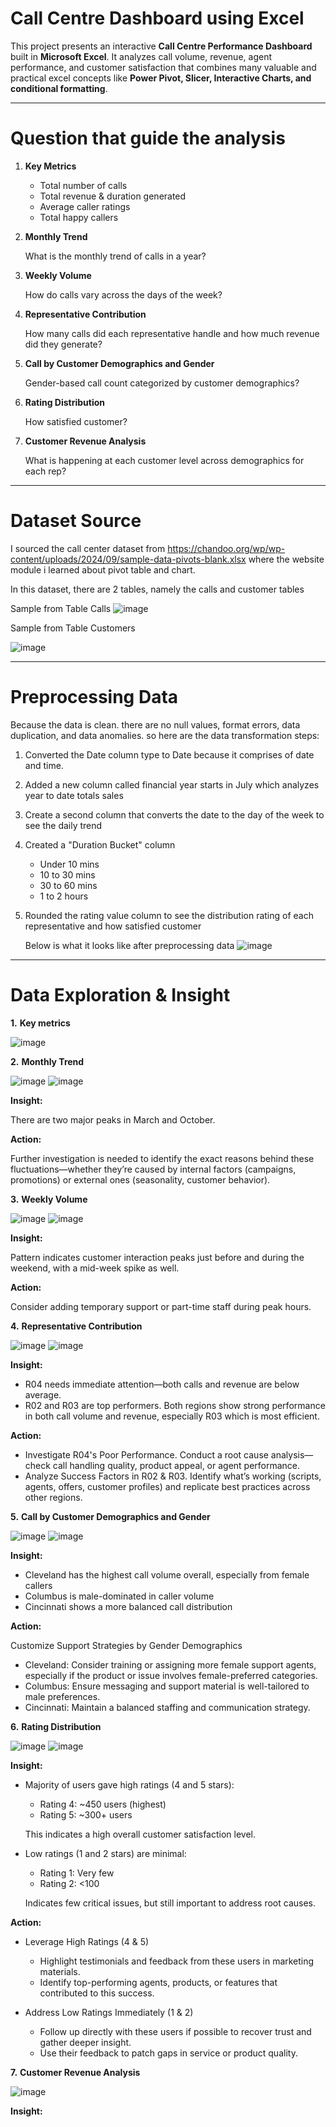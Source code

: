 # Call Centre Dashboard using Excel 

This project presents an interactive **Call Centre Performance Dashboard** built in **Microsoft Excel**. It analyzes call volume, revenue, agent performance, and customer satisfaction that combines many valuable and practical excel concepts like **Power Pivot, Slicer, Interactive Charts, and conditional formatting**.

---

# Question that guide the analysis

1. **Key Metrics**
   
   - Total number of calls
   - Total revenue & duration generated
   - Average caller ratings
   - Total happy callers
     
2. **Monthly Trend**
   
   What is the monthly trend of calls in a year?
   
3. **Weekly Volume**
   
   How do calls vary across the days of the week?
   
4. **Representative Contribution**
   
   How many calls did each representative handle and
   how much revenue did they generate?
   
5. **Call by Customer Demographics and Gender**
   
   Gender-based call count categorized by customer demographics?
   
6. **Rating Distribution**
    
   How satisfied customer?
   
7. **Customer Revenue Analysis**
    
   What is happening at each customer level across demographics for each rep?

---

# Dataset Source

I sourced the call center dataset from https://chandoo.org/wp/wp-content/uploads/2024/09/sample-data-pivots-blank.xlsx where the website module i learned about pivot table and chart. 

In this dataset, there are 2 tables, namely the calls and customer tables

Sample from Table Calls
![image](https://github.com/user-attachments/assets/ed50807a-03a5-43ec-9416-74061403402b)

Sample from Table Customers

![image](https://github.com/user-attachments/assets/b94a4bd6-8751-4dcf-aaa7-7be5ff418f9f)


---

# Preprocessing Data

Because the data is clean. there are no null values, format errors, data duplication, and data anomalies. so here are the data transformation steps:
1. Converted the Date column type to Date because it comprises of date and time.
2. Added a new column called financial year starts in July which analyzes year to date totals sales
3. Create a second column that converts the date to the day of the week to see the daily trend
4. Created a "Duration Bucket" column
   - Under 10 mins
   - 10 to 30 mins
   - 30 to 60 mins
   - 1 to 2 hours
5. Rounded the rating value column to see the distribution rating of each representative and how satisfied customer

   Below is what it looks like after preprocessing data
![image](https://github.com/user-attachments/assets/732c883f-a62b-4328-9b85-8a4e7b2e97e8)


---

# Data Exploration & Insight

**1.** **Key metrics**
   
   ![image](https://github.com/user-attachments/assets/6ce05481-f0ae-4989-813a-7cf6efc4bac2)

**2.** **Monthly Trend**

   ![image](https://github.com/user-attachments/assets/f7afcfe8-8088-440a-a551-a9b8b89221e7)
   ![image](https://github.com/user-attachments/assets/b932aec4-5a8f-4b3d-a661-a006f00688b7)

   **Insight:**
   
   There are two major peaks in March and October.
   

   **Action:**
   
   Further investigation is needed to identify the exact reasons behind these fluctuations—whether they’re caused by internal factors (campaigns, promotions) or external ones (seasonality, customer behavior).

**3.** **Weekly Volume**
   
   ![image](https://github.com/user-attachments/assets/b197123f-2b51-447f-84b7-4f44feff2c99)
   ![image](https://github.com/user-attachments/assets/4cb4b122-db48-4fe3-8635-7546dfa9eb70)

   **Insight:**
   
   Pattern indicates customer interaction peaks just before and during the weekend, with a mid-week spike as well.


   **Action:**
   
   Consider adding temporary support or part-time staff during peak hours.


**4.** **Representative Contribution**

   ![image](https://github.com/user-attachments/assets/b5309ba0-57de-4cb5-ad25-96c83d96c43f)
   ![image](https://github.com/user-attachments/assets/c6ad28c0-2228-45b1-b9a8-15891514a850)


   **Insight:**
   - R04 needs immediate attention—both calls and revenue are below average.
   - R02 and R03 are top performers. Both regions show strong performance in both call volume and revenue, especially R03 which is most efficient.

   **Action:**
   - Investigate R04's Poor Performance. Conduct a root cause analysis—check call handling quality, product appeal, or agent performance.
   - Analyze Success Factors in R02 & R03. Identify what’s working (scripts, agents, offers, customer profiles) and replicate best practices across other regions.
   

**5.** **Call by Customer Demographics and Gender**
   
   ![image](https://github.com/user-attachments/assets/ac1266c2-5616-4e52-a757-1ce74dc5b37d)
   ![image](https://github.com/user-attachments/assets/a5563d5c-a49d-41e6-9ba2-a59054a243de)

   **Insight:**

   - Cleveland has the highest call volume overall, especially from female callers
   - Columbus is male-dominated in caller volume
   - Cincinnati shows a more balanced call distribution
  
   **Action:**

   Customize Support Strategies by Gender Demographics
   - Cleveland: Consider training or assigning more female support agents, especially if the product or issue involves female-preferred categories.
   - Columbus: Ensure messaging and support material is well-tailored to male preferences.
   - Cincinnati: Maintain a balanced staffing and communication strategy.

**6.** **Rating Distribution**

   ![image](https://github.com/user-attachments/assets/88fa0058-5408-4586-8ca1-bd4bcc2f4fa9)
   ![image](https://github.com/user-attachments/assets/a574f6bf-8334-46cd-a1f8-979a3f3be1b6)

   **Insight:**
   
   - Majority of users gave high ratings (4 and 5 stars):
      - Rating 4: ~450 users (highest)
      - Rating 5: ~300+ users

      This indicates a high overall customer satisfaction level.
        
   - Low ratings (1 and 2 stars) are minimal:
      - Rating 1: Very few
      - Rating 2: <100

      Indicates few critical issues, but still important to address root causes.

   **Action:**
   
   - Leverage High Ratings (4 & 5)
     - Highlight testimonials and feedback from these users in marketing materials.
     - Identify top-performing agents, products, or features that contributed to this success.
       
   - Address Low Ratings Immediately (1 & 2)
     - Follow up directly with these users if possible to recover trust and gather deeper insight.
     - Use their feedback to patch gaps in service or product quality.

**7.** **Customer Revenue Analysis**

   ![image](https://github.com/user-attachments/assets/fb995596-e4d3-485d-9e2b-7d3aaa652e34)

   **Insight:**
   
   


   

   







   


   

